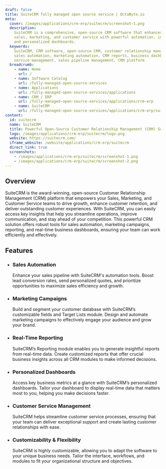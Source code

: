 ```yaml
---
draft: false
title: SuiteCRM fully managed open source service | OctaByte.io
meta:
  cover: /images/applications/crm-erp/suitecrm/screenshot-1.png
  description:
    SuiteCRM is a comprehensive, open-source CRM software that enhances
    sales, marketing, and customer service with powerful automation, insightful reporting,
    and personalized dashboards.
  keywords:
    SuiteCRM, CRM software, open-source CRM, customer relationship management,
    sales automation, marketing automation, CRM reports, business dashboards, customer
    service management, sales pipeline management, CRM platform
  breadcrumb:
    - name: Home
      url: /
    - name: Software Catalog
      url: /fully-managed-open-source-services
    - name: Applications
      url: /fully-managed-open-source-services/applications
    - name: CRM / ERP
      url: /fully-managed-open-source-services/applications/crm-erp
    - name: SuiteCRM
      url: /fully-managed-open-source-services/applications/crm-erp/suitecrm
content:
  id: suitecrm
  name: SuiteCRM
  title: Powerful Open-Source Customer Relationship Management (CRM) Solution
  logo: /images/applications/crm-erp/suitecrm/logo.png
  website: https://suitecrm.com/
  iframe_website: /website/applications/crm-erp/suitecrm
  direct_link: true
  screenshots:
    - /images/applications/crm-erp/suitecrm/screenshot-1.png
    - /images/applications/crm-erp/suitecrm/screenshot-2.png
---
```


## Overview

SuiteCRM is the award-winning, open-source Customer Relationship Management (CRM) platform that empowers your Sales, Marketing, and Customer Service teams to drive growth, enhance customer retention, and deliver outstanding customer experiences. With SuiteCRM, you can easily access key insights that help you streamline operations, improve communication, and stay ahead of your competition. This powerful CRM solution offers robust tools for sales automation, marketing campaigns, reporting, and real-time business dashboards, ensuring your team can work efficiently and effectively.

## Features

- ### Sales Automation

  Enhance your sales pipeline with SuiteCRM's automation tools. Boost lead conversion rates, send personalized quotes, and prioritize opportunities to maximize sales efficiency and growth.

- ### Marketing Campaigns

  Build and segment your customer database with SuiteCRM’s customizable fields and Target Lists module. Design and automate marketing campaigns to effectively engage your audience and grow your brand.

- ### Real-Time Reporting

  SuiteCRM’s Reporting module enables you to generate insightful reports from real-time data. Create customized reports that offer crucial business insights across all CRM modules to make informed decisions.

- ### Personalized Dashboards

  Access key business metrics at a glance with SuiteCRM’s personalized dashboards. Tailor your dashboard to display real-time data that matters most to you, helping you make decisions faster.

- ### Customer Service Management

  SuiteCRM helps streamline customer service processes, ensuring that your team can deliver exceptional support and create lasting customer relationships with ease.

- ### Customizability & Flexibility

  SuiteCRM is highly customizable, allowing you to adapt the software to your unique business needs. Tailor the interface, workflows, and modules to fit your organizational structure and objectives.
